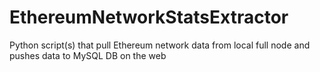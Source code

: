 # EthereumNetworkStatsExtractor
Python script(s) that pull Ethereum network data from local full node and pushes data to MySQL DB on the web
